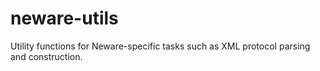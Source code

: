 # neware-utils
Utility functions for Neware-specific tasks such as XML protocol parsing and construction.
